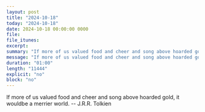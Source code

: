 ```yaml
---
layout: post
title: "2024-10-18"
today: "2024-10-18"
date: 2024-10-18 00:00:00 0000
file:
file_itunes:
excerpt:
summary: "If more of us valued food and cheer and song above hoarded gold, it wouldbe a merrier world. -- J.R.R. Tolkien"
message: "If more of us valued food and cheer and song above hoarded gold, it wouldbe a merrier world. -- J.R.R. Tolkien"
duration: "01:00"
length: "11444"
explicit: "no"
block: "no"
---
```

If more of us valued food and cheer and song above hoarded gold, it wouldbe a merrier world. -- J.R.R. Tolkien

